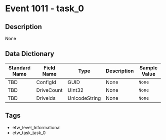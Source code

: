# Event 1011 - task_0

## Description
None

## Data Dictionary
|Standard Name|Field Name|Type|Description|Sample Value|
|---|---|---|---|---|
|TBD|ConfigId|GUID|None|`None`|
|TBD|DriveCount|UInt32|None|`None`|
|TBD|DriveIds|UnicodeString|None|`None`|

## Tags
* etw_level_Informational
* etw_task_task_0